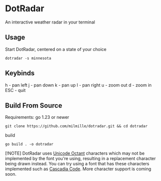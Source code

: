 # DotRadar

An interactive weather radar in your terminal

## Usage
Start DotRadar, centered on a state of your choice
```
dotradar -s minnesota
```

## Keybinds

h   - pan left
j   - pan down
k   - pan up
l   - pan right
u   - zoom out
d   - zoom in
ESC - quit

## Build From Source

Requirements: go 1.23 or newer

```
git clone https://github.com/milmille/dotradar.git && cd dotradar
```

build
```
go build . -o dotradar
```

[!NOTE]
DotRadar uses [Unicode Octant](https://www.unicode.org/charts/PDF/Unicode-16.0/U160-1CC00.pdf) characters which 
may not be implemented by the font you're using, resulting in a replacement character being drawn instead. You 
can try using a font that has these characters implemented such as [Cascadia Code](https://github.com/microsoft/cascadia-code).
More character support is coming soon.

